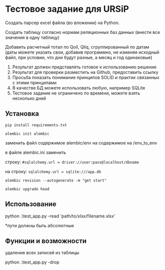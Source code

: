 # Тестовое задание для URSiP
Создать парсер excel файла (во вложении) на Python.

Создать таблицу согласно нормам реляционных баз данных (внести все значения в одну таблицу)

Добавить расчетный тотал по Qoil, Qliq, сгруппированный по датам (даты можете указать свои, добавив программно, не изменяя исходный файл, при условии, что дни будут разные, а месяц и год одинаковые)

1. Результат должен представлять готовое к использованию решение
2. Результат для проверки разместить на Github, предоставить ссылку
3. Просьба показать понимание принципов SOLID и  практик связанных с этими принципами
4. В качестве БД можете использовать любую, например SQLite
5. Тестовое задание не ограничено по времени, можете взять несколько дней


## Установка
`
    pip install requirements.txt
`

`
    alembic init alembic
`

заменить файл содержимое alembic/env на содержимое на /env_to_env

в файле alembic.ini заменить

 строку:  `#sqlalchemy.url = driver://user:pass@localhost/dbname`

 на строку: `sqlalchemy.url = sqlite:///app.db`

`
    alembic revision --autogenerate -m "get start"
`

`
    alembic upgrade head
`
## Использование

python .\test_app.py -read 'path/to/xlsx/filename.xlsx'

*пути должны быть абсолютные

## Функции и возможности

удаление всех записей из таблицы

python .\test_app.py -drop

